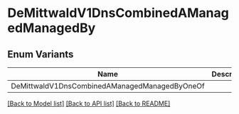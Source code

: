 # DeMittwaldV1DnsCombinedAManagedManagedBy

## Enum Variants

| Name | Description |
|---- | -----|
| DeMittwaldV1DnsCombinedAManagedManagedByOneOf |  |

[[Back to Model list]](../README.md#documentation-for-models) [[Back to API list]](../README.md#documentation-for-api-endpoints) [[Back to README]](../README.md)



